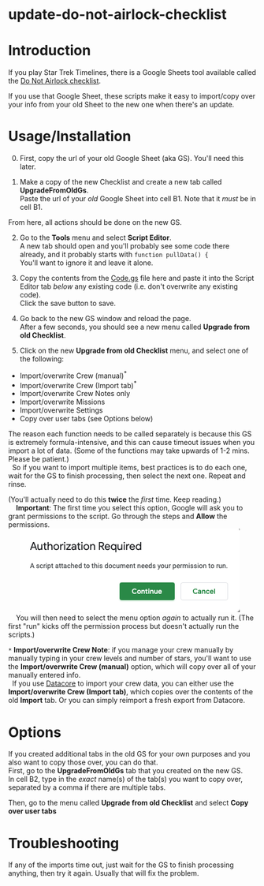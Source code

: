 # update-do-not-airlock-checklist

# Introduction
If you play Star Trek Timelines, there is a Google Sheets tool available called the [Do Not Airlock checklist](https://forum.disruptorbeam.com/stt/discussion/15561/do-not-airlock-checklist-thread-4/p1).

If you use that Google Sheet, these scripts make it easy to import/copy over your info from your old Sheet to the new one when there's an update.


# Usage/Installation

0. First, copy the url of your old Google Sheet (aka GS). You'll need this later.

1. Make a copy of the new Checklist and create a new tab called **UpgradeFromOldGs**.\
Paste the url of your *old* Google Sheet into cell B1. Note that it *must* be in cell B1.

From here, all actions should be done on the new GS.

2. Go to the **Tools** menu and select **Script Editor**.\
A new tab should open and you'll probably see some code there already, and it probably starts with `function pullData() {`\
You'll want to ignore it and leave it alone. 

3. Copy the contents from the [Code.gs](https://github.com/edjusted/update-do-not-airlock-checklist/blob/main/Code.gs) file here and paste it into the Script Editor tab *below* any existing code (i.e. don't overwrite any existing code).\
Click the save button to save.

4. Go back to the new GS window and reload the page.\
After a few seconds, you should see a new menu called **Upgrade from old Checklist**.

5. Click on the new **Upgrade from old Checklist** menu, and select one of the following:
- Import/overwrite Crew (manual)<sup>*</sup>
- Import/overwrite Crew (Import tab)<sup>*</sup>
- Import/overwrite Crew Notes only
- Import/overwrite Missions
- Import/overwrite Settings
- Copy over user tabs (see Options below)

The reason each function needs to be called separately is because this GS is extremely formula-intensive, and this can cause timeout issues when you import a lot of data. (Some of the functions may take upwards of 1-2 mins. Please be patient.)\
&nbsp; So if you want to import multiple items, best practices is to do each one, wait for the GS to finish processing, then select the next one. Repeat and rinse.

(You'll actually need to do this **twice** the *first* time. Keep reading.)\
    **Important**: The first time you select this option, Google will ask you to grant permissions to the script. Go through the steps and **Allow** the permissions.\
          ![Google Authorization](.github/google-authorization-screenshot.png)\
    You will then need to select the menu option *again* to actually run it. (The first "run" kicks off the permission process but doesn't actually run the scripts.)



`*` **Import/overwrite Crew Note**: if you manage your crew manually by manually typing in your crew levels and number of stars, you'll want to use the **Import/overwrite Crew (manual)** option, which will copy over all of your manually entered info.\
&nbsp; If you use [Datacore](https://datacore.app/playertools/) to import your crew data, you can either use the **Import/overwrite Crew (Import tab)**, which copies over the contents of the old **Import** tab. Or you can simply reimport a fresh export from Datacore.

# Options

If you created additional tabs in the old GS for your own purposes and you also want to copy those over, you can do that.\
First, go to the **UpgradeFromOldGs** tab that you created on the new GS.\
In cell B2, type in the *exact* name(s) of the tab(s) you want to copy over, separated by a comma if there are multiple tabs.

Then, go to the menu called **Upgrade from old Checklist** and select **Copy over user tabs**

# Troubleshooting

If any of the imports time out, just wait for the GS to finish processing anything, then try it again. Usually that will fix the problem.
